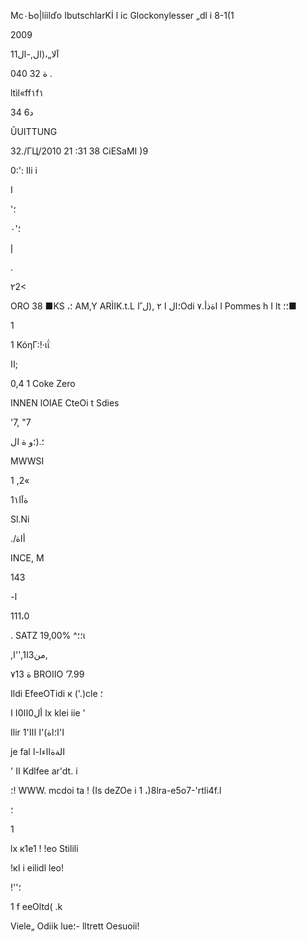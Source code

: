 Мс٠Ьо|líilďo  IbutschlarKİ  l ic
Glockonylesser  „dl i  8-1(1

2009

 11آلا„،(ال,-ال

ة
32 040 .

ltìl«ff١f١

34  6د

ÛUITTUNG

32./ГЦ/2010  21 :31  38
CiESaMI
)9

0:':
Ili  i

I

 '؛

 ؛'٠

إ

.

 ٢2<

ORO  38  ■KS
،؛
ΑΜ,Υ  ARÌIK.t.L
؛ال
ا
٢
,(ل ًاOdi اةذأ.٧
 l Pommes  h  I lt
؛؛■

1

 1 ΚόηΓ:!·ιΐ

 اا;

0,4  1 Coke  Zero

INNEN
lOIAE
CteOi t  Sdies

'7,
"7

؛.(؛و
 ة
 ال

MWWSI

1 ,2«

 1ةآا١

Sl.Ni

./أاة

INCE,  Μ

143

-ا

111،0

.
SATZ
19,00% ^؛؛ι

,من3ا1,''ا,

٧13
ة
BROIIO
’7.99

Ildi
EfeeOTidi  к
('.)cle
؛

 أل0اا0ا
ا
lx  klei iie '

Ilir  1'ا'ا؛اة)'ا
 ااا

je fal  الةةااءا-ا

'
اا
Kdlfee  ar'dt.  i

؛!
WWW. mcdoi ta !  (Is  deZOe i  1
،)8lra-e5o7-'rtli4f.l

؛

 1

lx  к1е1 ! !ео  Stilili

!кا
i  eilidl  leo!

!''؛

1  f eeOltd( .k

Viele„  Odiik  lue؛-  lltrett  Oesuoii!

